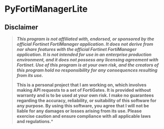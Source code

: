 # PyFortiManagerLite
## **Disclaimer**
> ***This program is not affiliated with, endorsed, or sponsored by the official Fortinet FortiManager application. It does not derive from nor share features with the official Fortinet FortiManager application. It is not intended for use in an enterprise production environment, and it does not possess any licensing agreement with Fortinet. Use of this program is at your own risk, and the creators of this program hold no responsibility for any consequences resulting from its use.***
>
> **This is a personal project that I am working on, which involves making API requests to a set of FortiGates. It is provided without warranty and is to be used at your own risk. I make no guarantees regarding the accuracy, reliability, or suitability of this software for any purpose. By using this software, you agree that I will not be liable for any damages or losses arising from its use. Please exercise caution and ensure compliance with all applicable laws and regulations.***